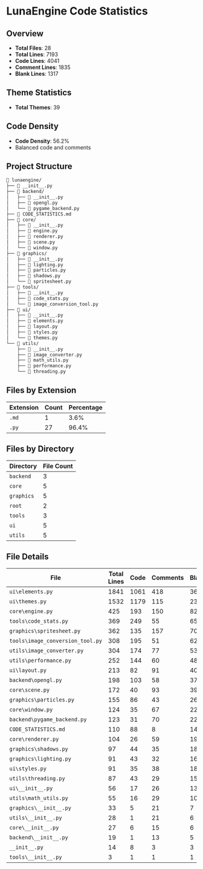 # LunaEngine Code Statistics

## Overview

- **Total Files**: 28
- **Total Lines**: 7193
- **Code Lines**: 4041
- **Comment Lines**: 1835
- **Blank Lines**: 1317

## Theme Statistics

- **Total Themes**: 39

## Code Density

- **Code Density**: 56.2%
- Balanced code and comments

## Project Structure

```bash
📁 lunaengine/
├── 🐍 __init__.py
├── 📁 backend/
│   ├── 🐍 __init__.py
│   ├── 🐍 opengl.py
│   └── 🐍 pygame_backend.py
├── 📝 CODE_STATISTICS.md
├── 📁 core/
│   ├── 🐍 __init__.py
│   ├── 🐍 engine.py
│   ├── 🐍 renderer.py
│   ├── 🐍 scene.py
│   └── 🐍 window.py
├── 📁 graphics/
│   ├── 🐍 __init__.py
│   ├── 🐍 lighting.py
│   ├── 🐍 particles.py
│   ├── 🐍 shadows.py
│   └── 🐍 spritesheet.py
├── 📁 tools/
│   ├── 🐍 __init__.py
│   ├── 🐍 code_stats.py
│   └── 🐍 image_conversion_tool.py
├── 📁 ui/
│   ├── 🐍 __init__.py
│   ├── 🐍 elements.py
│   ├── 🐍 layout.py
│   ├── 🐍 styles.py
│   └── 🐍 themes.py
└── 📁 utils/
    ├── 🐍 __init__.py
    ├── 🐍 image_converter.py
    ├── 🐍 math_utils.py
    ├── 🐍 performance.py
    └── 🐍 threading.py
```

## Files by Extension

| Extension | Count | Percentage |
|-----------|-------|------------|
| `.md` | 1 | 3.6% |
| `.py` | 27 | 96.4% |

## Files by Directory

| Directory | File Count |
|-----------|------------|
| `backend` | 3 |
| `core` | 5 |
| `graphics` | 5 |
| `root` | 2 |
| `tools` | 3 |
| `ui` | 5 |
| `utils` | 5 |

## File Details

| File | Total Lines | Code | Comments | Blank | Size (KB) |
|------|------------|------|----------|-------|-----------|
| `ui\elements.py` | 1841 | 1061 | 418 | 362 | 71.8 |
| `ui\themes.py` | 1532 | 1179 | 115 | 238 | 56.0 |
| `core\engine.py` | 425 | 193 | 150 | 82 | 16.0 |
| `tools\code_stats.py` | 369 | 249 | 55 | 65 | 15.1 |
| `graphics\spritesheet.py` | 362 | 135 | 157 | 70 | 13.3 |
| `tools\image_conversion_tool.py` | 308 | 195 | 51 | 62 | 12.7 |
| `utils\image_converter.py` | 304 | 174 | 77 | 53 | 11.4 |
| `utils\performance.py` | 252 | 144 | 60 | 48 | 9.1 |
| `ui\layout.py` | 213 | 82 | 91 | 40 | 7.2 |
| `backend\opengl.py` | 198 | 103 | 58 | 37 | 7.1 |
| `core\scene.py` | 172 | 40 | 93 | 39 | 5.4 |
| `graphics\particles.py` | 155 | 86 | 43 | 26 | 5.5 |
| `core\window.py` | 124 | 35 | 67 | 22 | 3.9 |
| `backend\pygame_backend.py` | 123 | 31 | 70 | 22 | 3.9 |
| `CODE_STATISTICS.md` | 110 | 88 | 8 | 14 | 3.3 |
| `core\renderer.py` | 104 | 26 | 59 | 19 | 3.2 |
| `graphics\shadows.py` | 97 | 44 | 35 | 18 | 3.7 |
| `graphics\lighting.py` | 91 | 43 | 32 | 16 | 3.6 |
| `ui\styles.py` | 91 | 35 | 38 | 18 | 2.8 |
| `utils\threading.py` | 87 | 43 | 29 | 15 | 2.6 |
| `ui\__init__.py` | 56 | 17 | 26 | 13 | 1.9 |
| `utils\math_utils.py` | 55 | 16 | 29 | 10 | 2.0 |
| `graphics\__init__.py` | 33 | 5 | 21 | 7 | 1.1 |
| `utils\__init__.py` | 28 | 1 | 21 | 6 | 1.0 |
| `core\__init__.py` | 27 | 6 | 15 | 6 | 0.7 |
| `backend\__init__.py` | 19 | 1 | 13 | 5 | 0.6 |
| `__init__.py` | 14 | 8 | 3 | 3 | 0.3 |
| `tools\__init__.py` | 3 | 1 | 1 | 1 | 0.0 |
